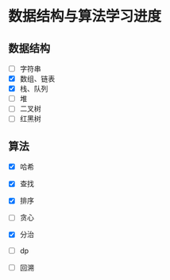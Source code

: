 # 数据结构与算法学习进度
## 数据结构
- [ ] 字符串
- [x] 数组、链表
- [x] 栈、队列
- [ ] 堆
- [ ] 二叉树
- [ ] 红黑树

## 算法
- [x] 哈希
- [x] 查找
- [x] 排序
- [ ] 贪心
- [x] 分治
- [ ] dp
- [ ] 回溯

